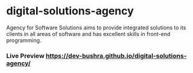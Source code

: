 # digital-solutions-agency
 Agency for Software Solutions aims to provide integrated solutions to its clients in all areas of software and has excellent skills in front-end programming.
 
  ### Live Preview https://dev-bushra.github.io/digital-solutions-agency/
